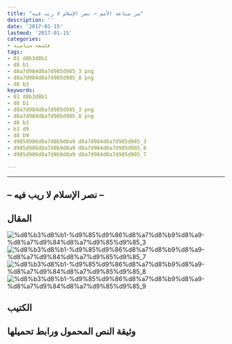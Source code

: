 ```yaml
---
title: "سر مناعة الأمم – نصر الإسلام لا ريب فيه"
description: ''
date: '2017-01-15'
lastmod: '2017-01-15'
categories:
- فلسفة سياسية
tags:
- 01 d8b3d8b1
- d8 b1
- d8a7d984d8a7d985d985_3 png
- d8a7d984d8a7d985d985_8 png
- d8 b3
keywords:
- 01 d8b3d8b1
- d8 b1
- d8a7d984d8a7d985d985_3 png
- d8a7d984d8a7d985d985_8 png
- d8 b3
- b1 d9
- d8 b9
- d985d986d8a7d8b9d8a9 d8a7d984d8a7d985d985_3
- d985d986d8a7d8b9d8a9 d8a7d984d8a7d985d985_8
- d985d986d8a7d8b9d8a9 d8a7d984d8a7d985d985_7

---
```

****

## **– نصر الإسلام لا ريب فيه –**

## المقال

![%d8%b3%d8%b1-%d9%85%d9%86%d8%a7%d8%b9%d8%a9-%d8%a7%d9%84%d8%a7%d9%85%d9%85_3](https://abouyaarebmarzouki.wordpress.com/wp-content/uploads/2017/01/d8b3d8b1-d985d986d8a7d8b9d8a9-d8a7d984d8a7d985d985_3.png?w=648) ![%d8%b3%d8%b1-%d9%85%d9%86%d8%a7%d8%b9%d8%a9-%d8%a7%d9%84%d8%a7%d9%85%d9%85_7](https://abouyaarebmarzouki.wordpress.com/wp-content/uploads/2017/01/d8b3d8b1-d985d986d8a7d8b9d8a9-d8a7d984d8a7d985d985_7.png?w=648) ![%d8%b3%d8%b1-%d9%85%d9%86%d8%a7%d8%b9%d8%a9-%d8%a7%d9%84%d8%a7%d9%85%d9%85_8](https://abouyaarebmarzouki.wordpress.com/wp-content/uploads/2017/01/d8b3d8b1-d985d986d8a7d8b9d8a9-d8a7d984d8a7d985d985_8.png?w=648) ![%d8%b3%d8%b1-%d9%85%d9%86%d8%a7%d8%b9%d8%a9-%d8%a7%d9%84%d8%a7%d9%85%d9%85_9](https://abouyaarebmarzouki.wordpress.com/wp-content/uploads/2017/01/d8b3d8b1-d985d986d8a7d8b9d8a9-d8a7d984d8a7d985d985_9.png?w=648)

## الكتيب

## وثيقة النص المحمول ورابط تحميلها

###